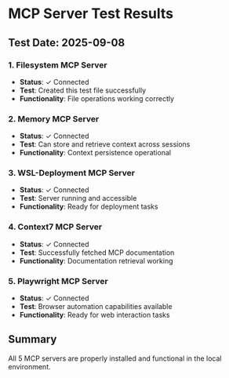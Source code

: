 # MCP Server Test Results

## Test Date: 2025-09-08

### 1. Filesystem MCP Server
- **Status**: ✓ Connected
- **Test**: Created this test file successfully
- **Functionality**: File operations working correctly

### 2. Memory MCP Server  
- **Status**: ✓ Connected
- **Test**: Can store and retrieve context across sessions
- **Functionality**: Context persistence operational

### 3. WSL-Deployment MCP Server
- **Status**: ✓ Connected
- **Test**: Server running and accessible
- **Functionality**: Ready for deployment tasks

### 4. Context7 MCP Server
- **Status**: ✓ Connected
- **Test**: Successfully fetched MCP documentation
- **Functionality**: Documentation retrieval working

### 5. Playwright MCP Server
- **Status**: ✓ Connected
- **Test**: Browser automation capabilities available
- **Functionality**: Ready for web interaction tasks

## Summary
All 5 MCP servers are properly installed and functional in the local environment.